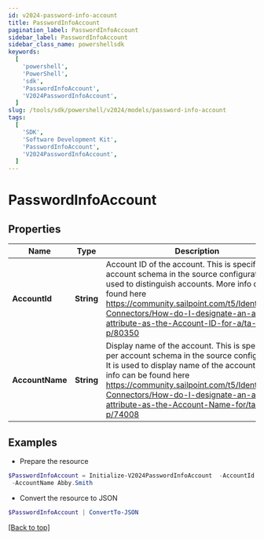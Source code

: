 ```yaml
---
id: v2024-password-info-account
title: PasswordInfoAccount
pagination_label: PasswordInfoAccount
sidebar_label: PasswordInfoAccount
sidebar_class_name: powershellsdk
keywords:
  [
    'powershell',
    'PowerShell',
    'sdk',
    'PasswordInfoAccount',
    'V2024PasswordInfoAccount',
  ]
slug: /tools/sdk/powershell/v2024/models/password-info-account
tags:
  [
    'SDK',
    'Software Development Kit',
    'PasswordInfoAccount',
    'V2024PasswordInfoAccount',
  ]
---
```


# PasswordInfoAccount

## Properties

| Name | Type | Description | Notes |
| --- | --- | --- | --- |
| **AccountId** | **String** | Account ID of the account. This is specified per account schema in the source configuration. It is used to distinguish accounts. More info can be found here https://community.sailpoint.com/t5/IdentityNow-Connectors/How-do-I-designate-an-account-attribute-as-the-Account-ID-for-a/ta-p/80350 | [optional] |
| **AccountName** | **String** | Display name of the account. This is specified per account schema in the source configuration. It is used to display name of the account. More info can be found here https://community.sailpoint.com/t5/IdentityNow-Connectors/How-do-I-designate-an-account-attribute-as-the-Account-Name-for/ta-p/74008 | [optional] |

## Examples

- Prepare the resource

```powershell
$PasswordInfoAccount = Initialize-V2024PasswordInfoAccount  -AccountId CN=Abby Smith,OU=Austin,OU=Americas,OU=Demo,DC=seri,DC=acme,DC=com `
 -AccountName Abby.Smith
```

- Convert the resource to JSON

```powershell
$PasswordInfoAccount | ConvertTo-JSON
```

[[Back to top]](#)
